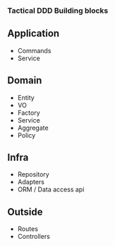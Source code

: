 ### Tactical DDD Building blocks

## Application
- Commands
- Service

## Domain
- Entity
- VO
- Factory
- Service
- Aggregate
- Policy

## Infra
- Repository
- Adapters
- ORM / Data access api

## Outside
- Routes
- Controllers